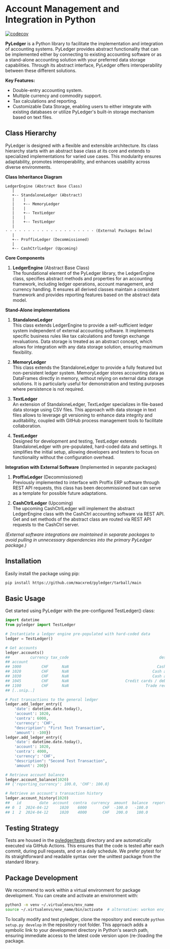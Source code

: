 # Account Management and Integration in Python

[![codecov](https://codecov.io/gh/macxred/pyledger/branch/main/graph/badge.svg)](https://codecov.io/gh/macxred/pyledger)

**PyLedger** is a Python library to facilitate the implementation and integration of accounting systems. PyLedger provides abstract functionality that can be implemented either by connecting to existing accounting software or as a stand-alone accounting solution with your preferred data storage capabilities. Through its abstract interface, PyLedger offers interoperability between these different solutions.

**Key Features:**

- Double-entry accounting system.
- Multiple currency and commodity support.
- Tax calculations and reporting.
- Customizable Data Storage, enabling users to either integrate with existing databases or utilize PyLedger's built-in storage mechanism based on text files.


## Class Hierarchy

PyLedger is designed with a flexible and extensible architecture. Its class hierarchy starts with an abstract base class at its core and extends to specialized implementations for varied use cases. This modularity ensures adaptability, promotes interoperability, and enhances usability across diverse environments.


**Class Inheritance Diagram**

```
LedgerEngine (Abstract Base Class)
   |
   +-- StandaloneLedger (Abstract)
   |    |
   |    +-- MemoryLedger
   |    |
   |    +-- TextLedger
   |    |
   |    +-- TestLedger
   |
· · · · · · · · · · · · · · · · · · · · (External Packages Below)
   |
   +-- ProffixLedger (Decommissioned)
   |
   +-- CashCtrlLedger (Upcoming)
```

**Core Components**


1. **LedgerEngine** (Abstract Base Class)\
The foundational element of the PyLedger library, the LedgerEngine class, specifies abstract methods and properties for an accounting framework, including ledger operations, account management, and currency handling. It ensures all derived classes maintain a consistent framework and provides reporting features based on the abstract data model.

**Stand-Alone implementations**

1. **StandaloneLedger**\
This class extends LedgerEngine to provide a self-sufficient ledger system independent of external accounting software. It implements specific business rules like tax calculations and foreign exchange revaluations. Data storage is treated as an abstract concept, which allows for integration with any data storage solution, ensuring maximum flexibility.

1. **MemoryLedger**\
This class extends the StandaloneLedger to provide a fully featured but non-persistent ledger system. MemoryLedger stores accounting data as DataFrames directly in memory, without relying on external data storage solutions. It is particularly useful for demonstration and testing purposes where persistence is not required.

1. **TextLedger**\
An extension of StandaloneLedger, TextLedger specializes in file-based data storage using CSV files. This approach with data storage in text files allows to leverage git versioning to enhance data integrity and auditability, coupled with GitHub process management tools to facilitate collaboration.

1. **TestLedger**\
Designed for development and testing, TestLedger extends StandaloneLedger with pre-populated, hard-coded data and settings. It simplifies the initial setup, allowing developers and testers to focus on functionality without the configuration overhead.

**Integration with External Software** (Implemented in separate packages)

1. **ProffixLedger** (Decommissioned)\
Previously implemented to interface with Proffix ERP software through REST API requests, this class has been decommissioned but can serve as a template for possible future adaptations.

1. **CashCtrlLedger** (Upcoming)\
The upcoming CashCtrlLedger will implement the abstract LedgerEngine class with the CashCtrl accounting software via REST API. Get and set methods of the abstract class are routed via REST API requests to the CashCtrl server.

_(External software integrations are maintained in separate packages to avoid pulling in unnecessary dependencies into the primary PyLedger package.)_



## Installation

Easily install the package using pip:

```bash
pip install https://github.com/macxred/pyledger/tarball/main
```

## Basic Usage

Get started using PyLedger with the pre-configured TestLedger() class:

```python
import datetime
from pyledger import TestLedger

# Instantiate a ledger engine pre-populated with hard-coded data
ledger = TestLedger()

# Get accounts
ledger.accounts()
##         currency tax_code                                        description
## account
## 1000         CHF      NaN                                       Cash on hand
## 1020         CHF      NaN                                     Cash at Bank A
## 1030         CHF      NaN                                     Cash at Bank B
## 1045         CHF      NaN                         Credit cards / debit cards
## 1100         CHF      NaN                                  Trade receivables
## [..snip..]

# Post transactions to the general ledger
ledger.add_ledger_entry({
    'date': datetime.date.today(),
    'account': 1020,
    'contra': 6000,
    'currency': 'CHF',
    "description": "First Test Transaction",
    'amount': -100})
ledger.add_ledger_entry({
    'date': datetime.date.today(),
    'account': 1020,
    'contra': 4000,
    'currency': 'CHF',
    "description": "Second Test Transaction",
    'amount': 200})

# Retrieve account balance
ledger.account_balance(1020)
## {'reporting_currency': 100.0, 'CHF': 100.0}

# Retrieve an account's transaction history
ledger.account_history(1020)
##   id        date  account  contra  currency  amount  balance  report_amount  report_balance  tax_code              description  document
## 0  1  2024-04-12     1020    6000       CHF  -100.0   -100.0         -100.0          -100.0      <NA>   First Test Transaction      <NA>
## 1  2  2024-04-12     1020    4000       CHF   200.0    100.0          200.0           100.0      <NA>  Second Test Transaction      <NA>
```

## Testing Strategy

Tests are housed in the [pyledger/tests](tests) directory and are automatically
executed via GitHub Actions. This ensures that the code is tested after each
commit, during pull requests, and on a daily schedule. We prefer pytest for its
straightforward and readable syntax over the unittest package from the standard
library.


## Package Development

We recommend to work within a virtual environment for package development.
You can create and activate an environment with:

```bash
python3 -m venv ~/.virtualenvs/env_name
source ~/.virtualenvs/env_name/bin/activate  # alternative: workon env_name
```

To locally modify and test pyledger, clone the repository and
execute `python setup.py develop` in the repository root folder. This approach
adds a symbolic link to your development directory in Python's search path,
ensuring immediate access to the latest code version upon (re-)loading the
package.
